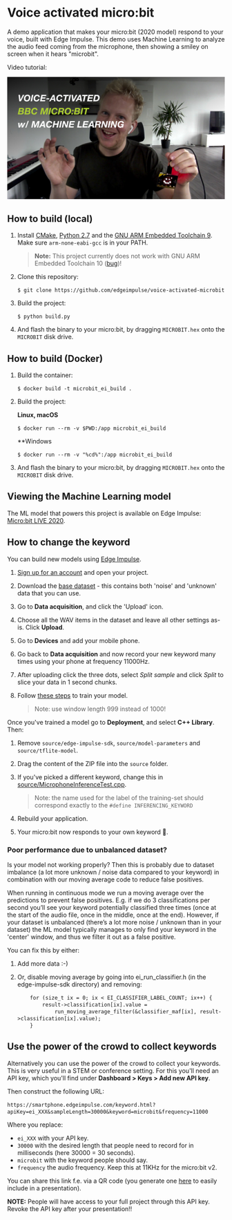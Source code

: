 # Voice activated micro:bit

A demo application that makes your micro:bit (2020 model) respond to your voice, built with Edge Impulse. This demo uses Machine Learning to analyze the audio feed coming from the microphone, then showing a smiley on screen when it hears "microbit".

Video tutorial:

[![Voice-activated micro:bit](assets/video-front-v2.jpg)](https://www.youtube.com/watch?v=fNSKWdIxh8o&feature=youtu.be)

## How to build (local)

1. Install [CMake](https://cmake.org), [Python 2.7](https://www.python.org) and the [GNU ARM Embedded Toolchain 9](https://developer.arm.com/tools-and-software/open-source-software/developer-tools/gnu-toolchain/gnu-rm). Make sure `arm-none-eabi-gcc` is in your PATH.

    > **Note:** This project currently does not work with GNU ARM Embedded Toolchain 10 ([bug](https://github.com/lancaster-university/codal-microbit-v2/issues/63))!

1. Clone this repository:

    ```
    $ git clone https://github.com/edgeimpulse/voice-activated-microbit
    ```

1. Build the project:

    ```
    $ python build.py
    ```

1. And flash the binary to your micro:bit, by dragging `MICROBIT.hex` onto the `MICROBIT` disk drive.

## How to build (Docker)

1. Build the container:

    ```
    $ docker build -t microbit_ei_build .
    ```

1. Build the project:

    **Linux, macOS**
    
    ```
    $ docker run --rm -v $PWD:/app microbit_ei_build
    ```
    
    **Windows
    
    ```
    $ docker run --rm -v "%cd%":/app microbit_ei_build
    ```

1. And flash the binary to your micro:bit, by dragging `MICROBIT.hex` onto the `MICROBIT` disk drive.

## Viewing the Machine Learning model

The ML model that powers this project is available on Edge Impulse: [Micro:bit LIVE 2020](https://studio.edgeimpulse.com/public/13079/latest).

## How to change the keyword

You can build new models using [Edge Impulse](https://docs.edgeimpulse.com/docs).

1. [Sign up for an account](https://studio.edgeimpulse.com) and open your project.
1. Download the [base dataset](https://cdn.edgeimpulse.com/datasets/microbit-keywords-11khz.zip) - this contains both 'noise' and 'unknown' data that you can use.
1. Go to **Data acquisition**, and click the 'Upload' icon.
1. Choose all the WAV items in the dataset and leave all other settings as-is. Click **Upload**.
1. Go to **Devices** and add your mobile phone.
1. Go back to **Data acquisition** and now record your new keyword many times using your phone at frequency 11000Hz.
1. After uploading click the three dots, select *Split sample* and click *Split* to slice your data in 1 second chunks.
1. Follow [these steps](https://docs.edgeimpulse.com/docs/audio-classification#4-design-an-impulse) to train your model.

    > Note: use window length 999 instead of 1000!

Once you've trained a model go to **Deployment**, and select **C++ Library**. Then:

1. Remove `source/edge-impulse-sdk`, `source/model-parameters` and `source/tflite-model`.
1. Drag the content of the ZIP file into the `source` folder.
1. If you've picked a different keyword, change this in [source/MicrophoneInferenceTest.cpp](source/MicrophoneInferenceTest.cpp).

    > Note: the name used for the label of the training-set should correspond exactly to the ```#define INFERENCING_KEYWORD```

1. Rebuild your application.
1. Your micro:bit now responds to your own keyword 🚀.

### Poor performance due to unbalanced dataset?

Is your model not working properly? Then this is probably due to dataset imbalance (a lot more unknown / noise data compared to your keyword) in combination with our moving average code to reduce false positives.

When running in continuous mode we run a moving average over the predictions to prevent false positives. E.g. if we do 3 classifications per second you’ll see your keyword potentially classified three times (once at the start of the audio file, once in the middle, once at the end). However, if your dataset is unbalanced (there’s a lot more noise / unknown than  in your dataset) the ML model typically manages to only find your keyword in the 'center' window, and thus we filter it out as a false positive.

You can fix this by either:

1. Add more data :-)
2. Or, disable moving average by going into ei_run_classifier.h (in the edge-impulse-sdk directory) and removing:

    ```
        for (size_t ix = 0; ix < EI_CLASSIFIER_LABEL_COUNT; ix++) {
            result->classification[ix].value =
                run_moving_average_filter(&classifier_maf[ix], result->classification[ix].value);
        }
    ```

## Use the power of the crowd to collect keywords

Alternatively you can use the power of the crowd to collect your keywords. This is very useful in a STEM or conference setting. For this you'll need an API key, which you'll find under **Dashboard > Keys > Add new API key**.

Then construct the following URL:

```
https://smartphone.edgeimpulse.com/keyword.html?apiKey=ei_XXX&sampleLength=30000&keyword=microbit&frequency=11000
```

Where you replace:

* `ei_XXX` with your API key.
* `30000` with the desired length that people need to record for in milliseconds (here 30000 = 30 seconds).
* `microbit` with the keyword people should say.
* `frequency` the audio frequency. Keep this at 11KHz for the micro:bit v2.

You can share this link f.e. via a QR code (you generate one [here](https://www.the-qrcode-generator.com) to easily include in a presentation).

**NOTE:** People will have access to your full project through this API key. Revoke the API key after your presentation!!
